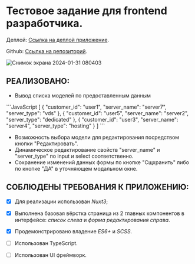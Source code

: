 # Тестовое задание для frontend разработчика.


Деплой: [Ссылка на деплой приложение](https://nuxt.com/docs/getting-started/introduction](https://65b9a1fe5cf9e06a24255c36--stalwart-cheesecake-f4ecbf.netlify.app/)https://65b9a1fe5cf9e06a24255c36--stalwart-cheesecake-f4ecbf.netlify.app/).


Github: [Ссылка на репозиторий](https://github.com/Anastassiya-Rybak/omnis-test).

![Снимок экрана 2024-01-31 080403](https://github.com/Anastassiya-Rybak/omnis-test/assets/106969916/f2837081-b0a0-49e5-84a3-19634edf6a07)


## РЕАЛИЗОВАНО:

- Вывод списка моделей по предоставленным данным

\```JavaScript
[
  {
    "customer_id": "user1",
    "server_name": "server7",
    "server_type": "vds"
  },
  {
    "customer_id": "user5",
    "server_name": "server2",
    "server_type": "dedicated"
  },
  {
    "customer_id": "user3",
    "server_name": "server4",
    "server_type": "hosting"
  }
]
\```

- Возможность выбора модели для редактирования посредством кнопки "Редактировать".
- Динамическое редактирование свойств "server_name" и "server_type" по input и select соответственно.
- Сохранение изменений данных формы по кнопке "Сщхранить" либо по кнопке "ДА" в уточняющем модальном окне.


## СОБЛЮДЕНЫ ТРЕБОВАНИЯ К ПРИЛОЖЕНИЮ:

- [x] Для реализации использован *Nuxt3*;
- [x] Выполнена базовая вёрстка страница из 2 главных компонентов в интерфейсе: *список слева* и *форма редактирования справа*.
- [x] Продемонстрировано владение *ES6+* и *SCSS*.
- [ ] Использован TypeScript.
- [ ] Использован UI фреймворк.



 


